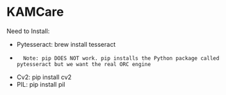 # KAMCare

Need to Install:
- Pytesseract: brew install tesseract
-       Note: pip DOES NOT work. pip installs the Python package called pytesseract but we want the real ORC engine 

- Cv2: pip install cv2
- PIL: pip install pil